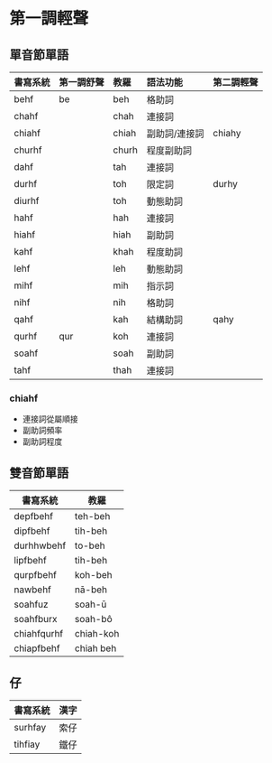 # 第一調輕聲

## 單音節單語

| 書寫系統 | 第一調舒聲 | 教羅 | 語法功能 | 第二調輕聲 |
| :--- | :--- | :--- | :--- | :--- |
| behf | be | beh | 格助詞 ||
| chahf || chah | 連接詞 ||
| chiahf || chiah | 副助詞/連接詞 | chiahy |
| churhf || churh | 程度副助詞 ||
| dahf || tah | 連接詞 ||
| durhf || toh | 限定詞 | durhy |
| diurhf || toh | 動態助詞 ||
| hahf || hah | 連接詞 ||
| hiahf || hiah | 副助詞 ||
| kahf || khah | 程度助詞 ||
| lehf || leh | 動態助詞 ||
| mihf || mih | 指示詞 ||
| nihf || nih | 格助詞 ||
| qahf || kah | 結構助詞 | qahy |
| qurhf | qur | koh | 連接詞 ||
| soahf || soah | 副助詞 ||
| tahf || thah | 連接詞 ||

### chiahf

* 連接詞從屬順接
* 副助詞頻率
* 副助詞程度

## 雙音節單語

| 書寫系統 | 教羅 |
| --- | --- |
| depfbehf | teh-beh |
| dipfbehf | tih-beh |
| durhhwbehf | to-beh |
| lipfbehf | tih-beh |
| qurpfbehf | koh-beh |
| nawbehf | nā-beh |
| soahfuz | soah-ū |
| soahfburx | soah-bô |
| chiahfqurhf | chiah-koh |
| chiapfbehf | chiah beh |

## 仔

| 書寫系統 | 漢字 |
| :--- | :--- |
| surhfay | 索仔 |
| tihfiay | 鐵仔 |
